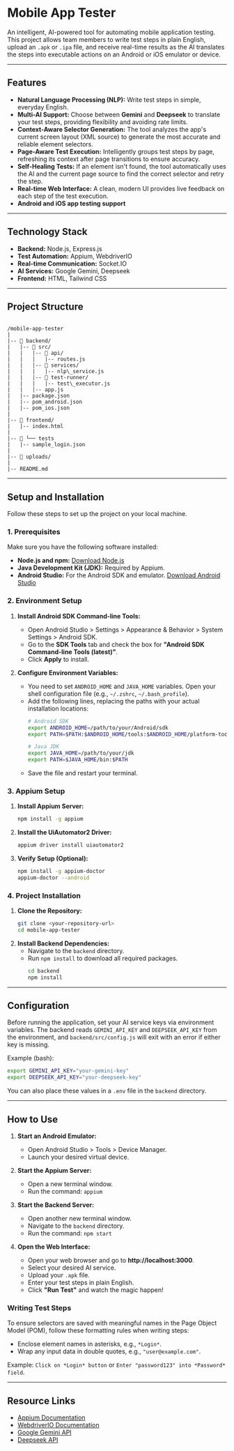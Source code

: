 # Mobile App Tester

An intelligent, AI-powered tool for automating mobile application testing. This project allows team members to write test steps in plain English, upload an `.apk` or `.ipa` file, and receive real-time results as the AI translates the steps into executable actions on an Android or iOS emulator or device.

---

## Features

-   **Natural Language Processing (NLP):** Write test steps in simple, everyday English.
-   **Multi-AI Support:** Choose between **Gemini** and **Deepseek** to translate your test steps, providing flexibility and avoiding rate limits.
-   **Context-Aware Selector Generation:** The tool analyzes the app's current screen layout (XML source) to generate the most accurate and reliable element selectors.
-   **Page-Aware Test Execution:** Intelligently groups test steps by page, refreshing its context after page transitions to ensure accuracy.
-   **Self-Healing Tests:** If an element isn't found, the tool automatically uses the AI and the current page source to find the correct selector and retry the step.
-   **Real-time Web Interface:** A clean, modern UI provides live feedback on each step of the test execution.
-   **Android and iOS app testing support**

---

## Technology Stack

-   **Backend:** Node.js, Express.js
-   **Test Automation:** Appium, WebdriverIO
-   **Real-time Communication:** Socket.IO
-   **AI Services:** Google Gemini, Deepseek
-   **Frontend:** HTML, Tailwind CSS

---

## Project Structure

```

/mobile-app-tester
|
|-- 📂 backend/
|   |-- 📂 src/
|   |   |-- 📂 api/
|   |   |   |-- routes.js
|   |   |-- 📂 services/
|   |   |   |-- nlp\_service.js
|   |   |-- 📂 test-runner/
|   |   |   |-- test\_executor.js
|   |   |-- app.js
|   |-- package.json
|   |-- pom_android.json
|   |-- pom_ios.json
|
|-- 📂 frontend/
|   |-- index.html
|
|-- 📂 └── tests
|   |-- sample_login.json
|
|-- 📂 uploads/
|
|-- README.md

````

---

## Setup and Installation

Follow these steps to set up the project on your local machine.

### 1. Prerequisites

Make sure you have the following software installed:

-   **Node.js and npm:** [Download Node.js](https://nodejs.org/)
-   **Java Development Kit (JDK):** Required by Appium.
-   **Android Studio:** For the Android SDK and emulator. [Download Android Studio](https://developer.android.com/studio)

### 2. Environment Setup

1.  **Install Android SDK Command-line Tools:**
    -   Open Android Studio > Settings > Appearance & Behavior > System Settings > Android SDK.
    -   Go to the **SDK Tools** tab and check the box for **"Android SDK Command-line Tools (latest)"**.
    -   Click **Apply** to install.

2.  **Configure Environment Variables:**
    -   You need to set `ANDROID_HOME` and `JAVA_HOME` variables. Open your shell configuration file (e.g., `~/.zshrc`, `~/.bash_profile`).
    -   Add the following lines, replacing the paths with your actual installation locations:
        ```bash
        # Android SDK
        export ANDROID_HOME=/path/to/your/Android/sdk
        export PATH=$PATH:$ANDROID_HOME/tools:$ANDROID_HOME/platform-tools:$ANDROID_HOME/cmdline-tools/latest/bin

        # Java JDK
        export JAVA_HOME=/path/to/your/jdk
        export PATH=$JAVA_HOME/bin:$PATH
        ```
    -   Save the file and restart your terminal.

### 3. Appium Setup

1.  **Install Appium Server:**
    ```bash
    npm install -g appium
    ```
2.  **Install the UiAutomator2 Driver:**
    ```bash
    appium driver install uiautomator2
    ```
3.  **Verify Setup (Optional):**
    ```bash
    npm install -g appium-doctor
    appium-doctor --android
    ```

### 4. Project Installation

1.  **Clone the Repository:**
    ```bash
    git clone <your-repository-url>
    cd mobile-app-tester
    ```
2.  **Install Backend Dependencies:**
    -   Navigate to the `backend` directory.
    -   Run `npm install` to download all required packages.
        ```bash
        cd backend
        npm install
        ```

---

## Configuration

Before running the application, set your AI service keys via environment variables.  The backend reads `GEMINI_API_KEY` and `DEEPSEEK_API_KEY` from the environment, and `backend/src/config.js` will exit with an error if either key is missing.

Example (bash):

```bash
export GEMINI_API_KEY="your-gemini-key"
export DEEPSEEK_API_KEY="your-deepseek-key"
```

You can also place these values in a `.env` file in the `backend` directory.

-----

## How to Use

1.  **Start an Android Emulator:**

      - Open Android Studio \> Tools \> Device Manager.
      - Launch your desired virtual device.

2.  **Start the Appium Server:**

      - Open a new terminal window.
      - Run the command: `appium`

3.  **Start the Backend Server:**

      - Open another new terminal window.
      - Navigate to the `backend` directory.
      - Run the command: `npm start`

4.  **Open the Web Interface:**

      - Open your web browser and go to **http://localhost:3000**.
      - Select your desired AI service.
      - Upload your `.apk` file.
      - Enter your test steps in plain English.
      - Click **"Run Test"** and watch the magic happen\!

### Writing Test Steps

To ensure selectors are saved with meaningful names in the Page Object Model (POM), follow these formatting rules when writing steps:

- Enclose element names in asterisks, e.g., `*Login*`.
- Wrap any input data in double quotes, e.g., `"user@example.com"`.

Example: `Click on *Login* button` or `Enter "password123" into *Password* field`.

-----

## Resource Links

  - [Appium Documentation](http://appium.io/)
  - [WebdriverIO Documentation](https://webdriver.io/)
  - [Google Gemini API](https://ai.google.dev/gemini-api)
  - [Deepseek API](https://www.deepseek.com/)
